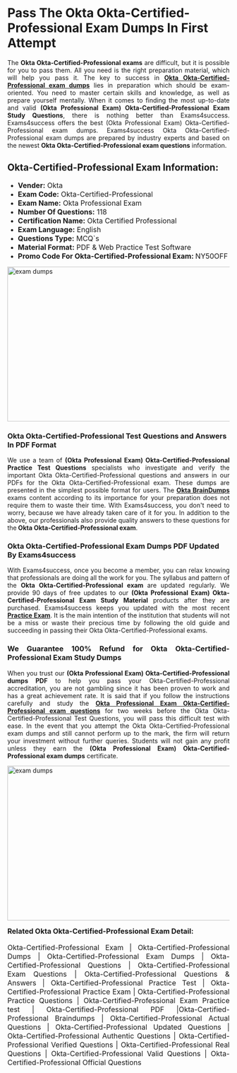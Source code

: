 <h1><strong><strong>Pass The Okta Okta-Certified-Professional Exam Dumps In First Attempt</strong></strong></h1> <p style="text-align:justify">The <strong>Okta Okta-Certified-Professional exams</strong> are difficult, but it is possible for you to pass them. All you need is the right preparation material, which will help you pass it. The key to success in <a href="https://www.exams4success.com/okta/okta-certified-professional-pdf-exam-dumps"><strong>Okta Okta-Certified-Professional exam dumps</strong></a> lies in preparation which should be exam-oriented. You need to master certain skills and knowledge, as well as prepare yourself mentally. When it comes to finding the most up-to-date and valid <strong>(Okta Professional Exam) Okta-Certified-Professional Exam Study Questions</strong>, there is nothing better than Exams4success. Exams4success offers the best (Okta Professional Exam) Okta-Certified-Professional exam dumps. Exams4success Okta Okta-Certified-Professional exam dumps are prepared by industry experts and based on the newest <strong>Okta Okta-Certified-Professional exam questions</strong> information.</p> <h2><strong><strong>Okta-Certified-Professional Exam Information:</strong></strong></h2> <ul> <li><span style="font-size:16px"><strong>Vender:</strong> Okta</span></li> <li><span style="font-size:16px"><strong>Exam Code:</strong> Okta-Certified-Professional</span></li> <li><span style="font-size:16px"><strong>Exam Name:</strong> Okta Professional Exam</span></li> <li><span style="font-size:16px"><strong>Number Of Questions:</strong> 118</span></li> <li><span style="font-size:16px"><strong>Certification Name:</strong> Okta Certified Professional</span></li> <li><span style="font-size:16px"><strong>Exam Language:</strong> English</span></li> <li><span style="font-size:16px"><strong>Questions Type:</strong> MCQ`s</span></li> <li><span style="font-size:16px"><strong>Material Format:</strong> PDF & Web Practice Test Software</span></li> <li><span style="font-size:16px"><strong>Promo Code For Okta-Certified-Professional Exam: </strong>NY50OFF</span></li> </ul> <p><a href="https://www.exams4success.com/okta/okta-certified-professional-pdf-exam-dumps" rel="no-follow"><img alt="exam dumps" src="https://www.certcollections.com/uploads/content/infrist1.png" style="height:350px; width:750px" /></a></p> <h3><strong>Okta Okta-Certified-Professional Test Questions and Answers In PDF Format</strong></h3> <p style="text-align:justify">We use a team of <strong>(Okta Professional Exam) Okta-Certified-Professional Practice Test Questions</strong> specialists who investigate and verify the important Okta Okta-Certified-Professional questions and answers in our PDFs for the Okta Okta-Certified-Professional exam. These dumps are presented in the simplest possible format for users. The <a href="https://www.exams4success.com/okta-exam-dumps"><strong>Okta BrainDumps</strong></a> exams content according to its importance for your preparation does not require them to waste their time. With Exams4success, you don't need to worry, because we have already taken care of it for you. In addition to the above, our professionals also provide quality answers to these questions for the<strong> Okta Okta-Certified-Professional exam</strong>.</p> <h3><strong> Okta Okta-Certified-Professional Exam Dumps PDF Updated By Exams4success</strong></h3> <p style="text-align:justify">With Exams4success, once you become a member, you can relax knowing that professionals are doing all the work for you. The syllabus and pattern of the <strong>Okta Okta-Certified-Professional exam </strong>are updated regularly. We provide 90 days of free updates to our <strong>(Okta Professional Exam) Okta-Certified-Professional Exam Study Material</strong> products after they are purchased. Exams4success keeps you updated with the most recent <a href="https://www.exams4success.com/"><strong>Practice Exam</strong></a>. It is the main intention of the institution that students will not be a miss or waste their precious time by following the old guide and succeeding in passing their Okta Okta-Certified-Professional exams.</p> <h3 style="text-align:justify"><strong>We Guarantee 100% Refund for Okta Okta-Certified-Professional Exam Study Dumps</strong></h3> <p style="text-align:justify">When you trust our <strong>(Okta Professional Exam) Okta-Certified-Professional dumps PDF</strong> to help you pass your Okta-Certified-Professional accreditation, you are not gambling since it has been proven to work and has a great achievement rate. It is said that if you follow the instructions carefully and study the <a href="https://www.exams4success.com/okta/okta-certified-professional-pdf-exam-dumps"><strong>Okta Professional Exam Okta-Certified-Professional exam questions</strong></a> for two weeks before the Okta Okta-Certified-Professional Test Questions, you will pass this difficult test with ease. In the event that you attempt the Okta Okta-Certified-Professional exam dumps and still cannot perform up to the mark, the firm will return your investment without further queries. Students will not gain any profit unless they earn the <strong>(Okta Professional Exam) Okta-Certified-Professional exam dumps</strong> certificate.</p> <p style="text-align:justify"><a href="https://www.exams4success.com/okta/okta-certified-professional-pdf-exam-dumps" rel="no-follow"><img alt="exam dumps" src="https://www.certcollections.com/uploads/content/free_demo1.png" style="height:350px; width:750px" /></a></p> <p style="text-align:justify"><span style="font-size:16px"><strong>Related Okta Okta-Certified-Professional Exam Detail:</strong></span><br /> <br /> <span style="font-size:16px">Okta-Certified-Professional Exam | Okta-Certified-Professional Dumps | Okta-Certified-Professional Exam Dumps | Okta-Certified-Professional Questions | Okta-Certified-Professional Exam Questions | Okta-Certified-Professional Questions & Answers | Okta-Certified-Professional Practice Test | Okta-Certified-Professional Practice Exam | Okta-Certified-Professional Practice Questions | Okta-Certified-Professional Exam Practice test | Okta-Certified-Professional PDF |Okta-Certified-Professional Braindumps | Okta-Certified-Professional Actual Questions | Okta-Certified-Professional Updated Questions | Okta-Certified-Professional Authentic Questions | Okta-Certified-Professional Verified Questions | Okta-Certified-Professional Real Questions | Okta-Certified-Professional Valid Questions | Okta-Certified-Professional Official Questions</span></p>

